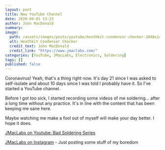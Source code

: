 ```yaml
---
layout: post
title: New YouTube Channel
date: 2020-04-01 13:23
author: John MacDonald
summary: 
image:
  path: /assets/images/posts/youtube/heathkit-condensor-checker-2048x1401.jpg
  alt: Heathkit Condenser Checker
  credit_text: John MacDonald
  credit_link: "https://www.jmaclabs.com/"
categories: [YouTube, JMacLabs, Electronics, Soldering]
tags: []
published: false
---
```

Coronavirus! Yeah, that's a thing right now. It's day 21 since I was asked to self-isolate and about 10 days since I was told I probably have it. So I've started a YouTube channel.

<!--more-->

Before I got too sick, I started recording some videos of me soldering... after a long time without any practice. It's in line with the content that has been keeping me sane here.

Maybe watching me make a fool out of myself will make your day better. I hope it does.

[JMacLabs on Youtube: Bad Soldering Series](https://www.youtube.com/channel/UCDEEgTNTcLNWr_EG1zYXHNA)

[JMacLabs on Instagram](https://www.instagram.com/jmacego/) - Just posting some stuff of my boredom